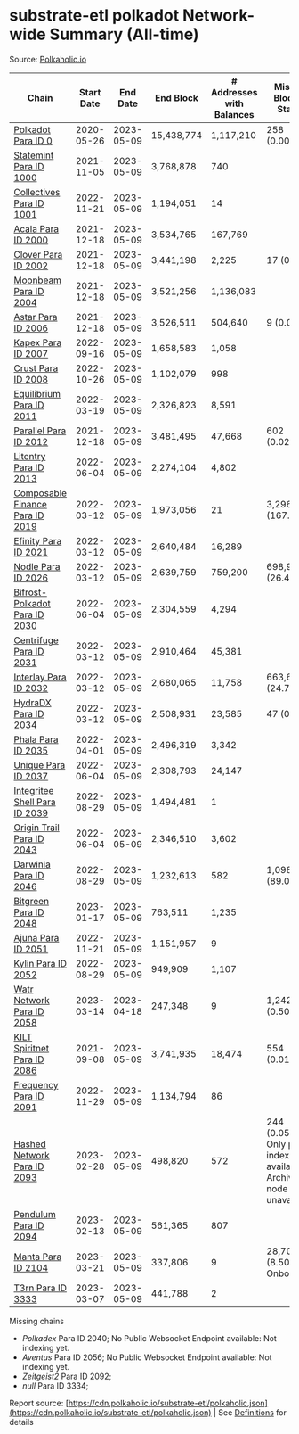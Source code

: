 # substrate-etl polkadot Network-wide Summary (All-time)

Source: [Polkaholic.io](https://polkaholic.io)


| Chain            | Start Date | End Date | End Block | # Addresses with Balances | Missing Blocks / Status |
| ---------------- | ---------- | ---------| --------- | ------------------------- | ----------------------- |
| [Polkadot Para ID 0](/polkadot/0-polkadot) | 2020-05-26 | 2023-05-09 | 15,438,774 |  1,117,210 | 258 (0.00%)  |
| [Statemint Para ID 1000](/polkadot/1000-statemint) | 2021-11-05 | 2023-05-09 | 3,768,878 |  740 |    |
| [Collectives Para ID 1001](/polkadot/1001-collectives) | 2022-11-21 | 2023-05-09 | 1,194,051 |  14 |    |
| [Acala Para ID 2000](/polkadot/2000-acala) | 2021-12-18 | 2023-05-09 | 3,534,765 |  167,769 |    |
| [Clover Para ID 2002](/polkadot/2002-clover) | 2021-12-18 | 2023-05-09 | 3,441,198 |  2,225 | 17 (0.00%)  |
| [Moonbeam Para ID 2004](/polkadot/2004-moonbeam) | 2021-12-18 | 2023-05-09 | 3,521,256 |  1,136,083 |    |
| [Astar Para ID 2006](/polkadot/2006-astar) | 2021-12-18 | 2023-05-09 | 3,526,511 |  504,640 | 9 (0.00%)  |
| [Kapex Para ID 2007](/polkadot/2007-kapex) | 2022-09-16 | 2023-05-09 | 1,658,583 |  1,058 |    |
| [Crust Para ID 2008](/polkadot/2008-crust) | 2022-10-26 | 2023-05-09 | 1,102,079 |  998 |    |
| [Equilibrium Para ID 2011](/polkadot/2011-equilibrium) | 2022-03-19 | 2023-05-09 | 2,326,823 |  8,591 |    |
| [Parallel Para ID 2012](/polkadot/2012-parallel) | 2021-12-18 | 2023-05-09 | 3,481,495 |  47,668 | 602 (0.02%)  |
| [Litentry Para ID 2013](/polkadot/2013-litentry) | 2022-06-04 | 2023-05-09 | 2,274,104 |  4,802 |    |
| [Composable Finance Para ID 2019](/polkadot/2019-composable) | 2022-03-12 | 2023-05-09 | 1,973,056 |  21 | 3,296,718 (167.09%)  |
| [Efinity Para ID 2021](/polkadot/2021-efinity) | 2022-03-12 | 2023-05-09 | 2,640,484 |  16,289 |    |
| [Nodle Para ID 2026](/polkadot/2026-nodle) | 2022-03-12 | 2023-05-09 | 2,639,759 |  759,200 | 698,978 (26.48%)  |
| [Bifrost-Polkadot Para ID 2030](/polkadot/2030-bifrost-dot) | 2022-06-04 | 2023-05-09 | 2,304,559 |  4,294 |    |
| [Centrifuge Para ID 2031](/polkadot/2031-centrifuge) | 2022-03-12 | 2023-05-09 | 2,910,464 |  45,381 |    |
| [Interlay Para ID 2032](/polkadot/2032-interlay) | 2022-03-12 | 2023-05-09 | 2,680,065 |  11,758 | 663,696 (24.76%)  |
| [HydraDX Para ID 2034](/polkadot/2034-hydradx) | 2022-03-12 | 2023-05-09 | 2,508,931 |  23,585 | 47 (0.00%)  |
| [Phala Para ID 2035](/polkadot/2035-phala) | 2022-04-01 | 2023-05-09 | 2,496,319 |  3,342 |    |
| [Unique Para ID 2037](/polkadot/2037-unique) | 2022-06-04 | 2023-05-09 | 2,308,793 |  24,147 |    |
| [Integritee Shell Para ID 2039](/polkadot/2039-integritee-shell) | 2022-08-29 | 2023-05-09 | 1,494,481 |  1 |    |
| [Origin Trail Para ID 2043](/polkadot/2043-origintrail) | 2022-06-04 | 2023-05-09 | 2,346,510 |  3,602 |    |
| [Darwinia Para ID 2046](/polkadot/2046-darwinia) | 2022-08-29 | 2023-05-09 | 1,232,613 |  582 | 1,098,057 (89.08%)  |
| [Bitgreen Para ID 2048](/polkadot/2048-bitgreen) | 2023-01-17 | 2023-05-09 | 763,511 |  1,235 |    |
| [Ajuna Para ID 2051](/polkadot/2051-ajuna) | 2022-11-21 | 2023-05-09 | 1,151,957 |  9 |    |
| [Kylin Para ID 2052](/polkadot/2052-kylin) | 2022-08-29 | 2023-05-09 | 949,909 |  1,107 |    |
| [Watr Network Para ID 2058](/polkadot/2058-watr) | 2023-03-14 | 2023-04-18 | 247,348 |  9 | 1,242 (0.50%)  |
| [KILT Spiritnet Para ID 2086](/polkadot/2086-kilt) | 2021-09-08 | 2023-05-09 | 3,741,935 |  18,474 | 554 (0.01%)  |
| [Frequency Para ID 2091](/polkadot/2091-frequency) | 2022-11-29 | 2023-05-09 | 1,134,794 |  86 |    |
| [Hashed Network Para ID 2093](/polkadot/2093-hashed) | 2023-02-28 | 2023-05-09 | 498,820 |  572 | 244 (0.05%) Only partial index available: Archive node unavailable |
| [Pendulum Para ID 2094](/polkadot/2094-pendulum) | 2023-02-13 | 2023-05-09 | 561,365 |  807 |    |
| [Manta Para ID 2104](/polkadot/2104-manta) | 2023-03-21 | 2023-05-09 | 337,806 |  9 | 28,703 (8.50%) Onboarding |
| [T3rn Para ID 3333](/polkadot/3333-t3rn) | 2023-03-07 | 2023-05-09 | 441,788 |  2 |    |

Missing chains


* *Polkadex* Para ID 2040; No Public Websocket Endpoint available: Not indexing yet.
* *Aventus* Para ID 2056; No Public Websocket Endpoint available: Not indexing yet.
* *Zeitgeist2* Para ID 2092; 
* *null* Para ID 3334; 

Report source: [https://cdn.polkaholic.io/substrate-etl/polkaholic.json](https://cdn.polkaholic.io/substrate-etl/polkaholic.json) | See [Definitions](/DEFINITIONS.md) for details
